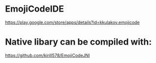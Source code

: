 # EmojiCodeIDE

https://play.google.com/store/apps/details?id=kkulakov.emojicode

# Native libary can be compiled with:
https://github.com/kirill578/EmojiCodeJNI
